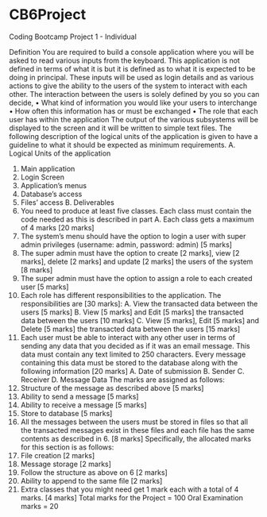 # CB6Project
Coding Bootcamp Project 1 - Individual

Definition
You are required to build a console application where you will be asked to read various inputs from the keyboard.
This application is not defined in terms of what it is but it is defined as to what it is expected to be doing in principal.
These inputs will be used as login details and as various actions to give the ability to the users of the system to interact with each other.
The interaction between the users is solely defined by you so you can decide,
• What kind of information you would like your users to interchange
• How often this information has or must be exchanged
• The role that each user has within the application
The output of the various subsystems will be displayed to the screen and it will be written to simple text files.
The following description of the logical units of the application is given to have a guideline to what it should be expected as minimum requirements.
A. Logical Units of the application
1. Main application
2. Login Screen
3. Application’s menus
4. Database’s access
5. Files’ access
B. Deliverables
1. You need to produce at least five classes. Each class must contain the code needed as this is described in part A. Each class gets a maximum of 4 marks [20 marks]
2. The system’s menu should have the option to login a user with super admin privileges (username: admin, password: admin) [5 marks]
3. The super admin must have the option to create [2 marks], view [2 marks], delete [2 marks] and update [2 marks] the users of the system [8 marks]
4. The super admin must have the option to assign a role to each created user [5 marks]
5. Each role has different responsibilities to the application. The responsibilities are [30 marks]:
A. View the transacted data between the users [5 marks]
B. View [5 marks] and Edit [5 marks] the transacted data between the users [10 marks]
C. View [5 marks], Edit [5 marks] and Delete [5 marks] the transacted data between the users [15 marks]
6. Each user must be able to interact with any other user in terms of sending any data that you decided as if it was an email message. This data must contain any text limited to 250 characters. Every message containing this data must be stored to the database along with the following information [20 marks]
A. Date of submission
B. Sender
C. Receiver
D. Message Data
The marks are assigned as follows:
1. Structure of the message as described above [5 marks]
2. Ability to send a message [5 marks]
3. Ability to receive a message [5 marks]
4. Store to database [5 marks]
7. All the messages between the users must be stored in files so that all the transacted messages exist in these files and each file has the same contents as described in 6. [8 marks]
Specifically, the allocated marks for this section is as follows:
1. File creation [2 marks]
2. Message storage [2 marks]
3. Follow the structure as above on 6 [2 marks]
4. Ability to append to the same file [2 marks]
8. Extra classes that you might need get 1 mark each with a total of 4 marks. [4 marks]
Total marks for the Project = 100
Oral Examination marks = 20

